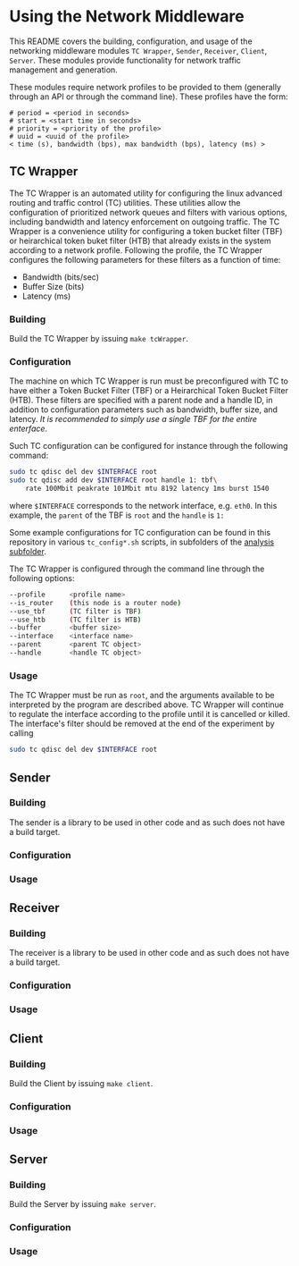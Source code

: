 # Using the Network Middleware

This README covers the building, configuration, and usage of the
networking middleware modules `TC Wrapper`, `Sender`, `Receiver`,
`Client`, `Server`.  These modules provide functionality for network
traffic management and generation.

These modules require network profiles to be provided to them
(generally through an API or through the command line).  These
profiles have the form:

```csv
# period = <period in seconds>
# start = <start time in seconds>
# priority = <priority of the profile>
# uuid = <uuid of the profile>
< time (s), bandwidth (bps), max bandwidth (bps), latency (ms) >
```

## TC Wrapper

The TC Wrapper is an automated utility for configuring the linux
advanced routing and traffic control (TC) utilities.  These utilities
allow the configuration of prioritized network queues and filters with
various options, including bandwidth and latency enforcement on
outgoing traffic.  The TC Wrapper is a convenience utility for
configuring a token bucket filter (TBF) or heirarchical token buket
filter (HTB) that already exists in the system according to a network
profile.  Following the profile, the TC Wrapper configures the
following parameters for these filters as a function of time:

* Bandwidth (bits/sec)
* Buffer Size (bits)
* Latency (ms)

### Building

Build the TC Wrapper by issuing `make tcWrapper`.

### Configuration

The machine on which TC Wrapper is run must be preconfigured with TC
to have either a Token Bucket Filter (TBF) or a Heirarchical Token
Bucket Filter (HTB).  These filters are specified with a parent node
and a handle ID, in addition to configuration parameters such as
bandwidth, buffer size, and latency.  _It is recommended to simply use
a single TBF for the entire enterface_.

Such TC configuration can be configured for instance through the
following command:

```bash
sudo tc qdisc del dev $INTERFACE root
sudo tc qdisc add dev $INTERFACE root handle 1: tbf\
	rate 100Mbit peakrate 101Mbit mtu 8192 latency 1ms burst 1540
```

where `$INTERFACE` corresponds to the network interface, e.g. `eth0`.  In this example, the `parent` of the TBF is `root` and the `handle` is `1:`

Some example configurations for TC configuration can be found in this repository in various `tc_config*.sh` scripts, in subfolders of the [analysis subfolder](../../analysis/v2.0/).

The TC Wrapper is configured through the command line through the
following options:

```bash
--profile      <profile name>
--is_router    (this node is a router node)
--use_tbf      (TC filter is TBF)
--use_htb      (TC filter is HTB)
--buffer       <buffer size>
--interface    <interface name>
--parent       <parent TC object>
--handle       <handle TC object>
```

### Usage

The TC Wrapper must be run as `root`, and the arguments available to be interpreted by the program are described above.  TC Wrapper will continue to regulate the interface according to the profile until it is cancelled or killed.  The interface's filter should be removed at the end of the experiment by calling

```bash
sudo tc qdisc del dev $INTERFACE root
```

## Sender

### Building

The sender is a library to be used in other code and as such does not
have a build target.

### Configuration

### Usage

## Receiver

### Building

The receiver is a library to be used in other code and as such does
not have a build target.

### Configuration

### Usage

## Client

### Building

Build the Client by issuing `make client`.

### Configuration

### Usage

## Server

### Building

Build the Server by issuing `make server`.

### Configuration

### Usage
